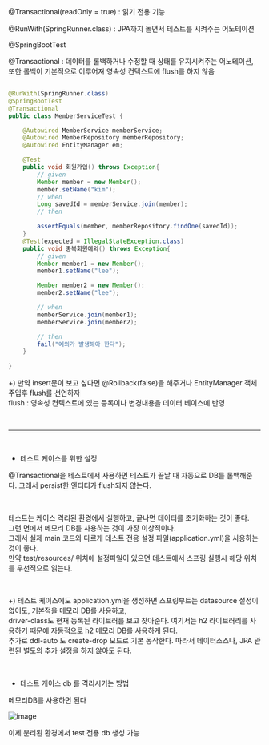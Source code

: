 @Transactional(readOnly = true) : 읽기 전용 기능

@RunWith(SpringRunner.class) : JPA까지 돌면서 테스트를 시켜주는 어노테이션

@SpringBootTest

@Transactional : 데이터를 롤백하거나 수정할 때 상태를 유지시켜주는 어노테이션, 또한 롤백이 기본적으로 이루어져 영속성 컨텍스트에 flush를 하지 않음


```java

@RunWith(SpringRunner.class)
@SpringBootTest
@Transactional
public class MemberServiceTest {

    @Autowired MemberService memberService;
    @Autowired MemberRepository memberRepository;
    @Autowired EntityManager em;

    @Test
    public void 회원가입() throws Exception{
        // given
        Member member = new Member();
        member.setName("kim");
        // when
        Long savedId = memberService.join(member);
        // then

        assertEquals(member, memberRepository.findOne(savedId));
    }
    @Test(expected = IllegalStateException.class)
    public void 중복회원예외() throws Exception{
        // given
        Member member1 = new Member();
        member1.setName("lee");

        Member member2 = new Member();
        member2.setName("lee");

        // when
        memberService.join(member1);
        memberService.join(member2);

        // then
        fail("예외가 발생해아 한다");
    }
    
}

```

+) 만약 insert문이 보고 싶다면 @Rollback(false)을 해주거나 EntityManager 객체주입후 flush를 선언하자 <br/>
flush : 영속성 컨텍스트에 있는 등록이나 변경내용을 데이터 베이스에 반영


<br/>

---

<br/>

* 테스트 케이스를 위한 설정

@Transactional을 테스트에서 사용하면 테스트가 끝날 때 자동으로 DB를 롤백해준다. 그래서 persist한 엔티티가 flush되지 않는다.

<br/> 

테스트는 케이스 격리된 환경에서 실행하고, 끝나면 데이터를 초기화하는 것이 좋다. <br/>
그런 면에서 메모리 DB를 사용하는 것이 가장 이상적이다. <br/>
그래서 실제 main 코드와 다르게 테스트 전용 설정 파일(application.yml)을 사용하는 것이 좋다. <br/>
만약 test/resources/ 위치에 설정파일이 있으면 테스트에서 스프링 실행시 해당 위치를 우선적으로 읽는다. 

<br/> 

+) 테스트 케이스에도 application.yml을 생성하면 스프링부트는 datasource 설정이 없어도, 기본적을 메모리 DB를 사용하고, <br/>
driver-class도 현재 등록된 라이브러를 보고 찾아준다. 여기서는 h2 라이브러리를 사용하기 때문에 자동적으로 h2 메모리 DB를 사용하게 된다. <br/>
추가로 ddl-auto 도 create-drop 모드로 기본 동작한다. 따라서 데이터소스나, JPA 관련된 별도의 추가 설정을 하지 않아도 된다.


<br/>

* 테스트 케이스 db 를 격리시키는 방법

메모리DB를 사용하면 된다

![image](https://user-images.githubusercontent.com/78454649/150794430-59c9e288-b5a7-4c5f-9a7b-d5e2af897c42.png)

이제 분리된 환경에서 test 전용 db 생성 가능
